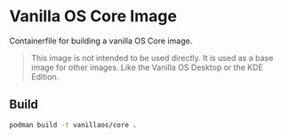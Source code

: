 # Vanilla OS Core Image
Containerfile for building a vanilla OS Core image.

> This image is not intended to be used directly. It is used as a base image for other images.
> Like the Vanilla OS Desktop or the KDE Edition.

## Build

```bash
podman build -t vanillaos/core .
```

